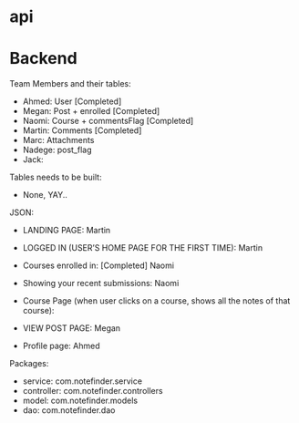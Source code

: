 # api
Backend
=======
Team Members and their tables:
- Ahmed: User [Completed]
- Megan: Post + enrolled [Completed]
- Naomi: Course + commentsFlag [Completed]
- Martin: Comments [Completed]
- Marc: Attachments
- Nadege: post_flag
- Jack:

Tables needs to be built:
- None, YAY..                      


JSON:
- LANDING PAGE:
Martin

- LOGGED IN (USER’S HOME PAGE FOR THE FIRST TIME):
Martin

- Courses enrolled in: [Completed]
Naomi

- Showing your recent submissions:
Naomi

- Course Page (when user clicks on a course, shows all the notes of that course):


- VIEW POST PAGE:
Megan

- Profile page:
Ahmed


Packages:
- service: com.notefinder.service
- controller: com.notefinder.controllers
- model: com.notefinder.models
- dao: com.notefinder.dao